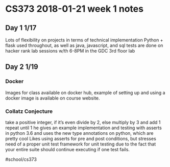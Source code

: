 # CS373 2018-01-21 week 1 notes
## Day 1 1/17
Lots of flexibility on projects in terms of technical implementation 
Python + flask used throughout, as well as java, javascript, and sql
tests are done on hacker rank
lab sessions w/th 6-8PM in the GDC 3rd floor lab

## Day 2 1/19
### Docker
Images for class available on docker hub, example of setting up and using a docker image is available on course website.

### Collatz Conjecture
take a positive integer, if it’s even divide by 2, else multiply by 3 and add 1
repeat until 1
he gives an example implementation and testing with asserts in python 3.6 and uses the new type annotations on python, which are pretty cool
Likes using asserts for pre and post conditions, but stresses need of a proper unit test framework for unit testing due to the fact that your entire suite should continue executing if one test fails.

#school/cs373